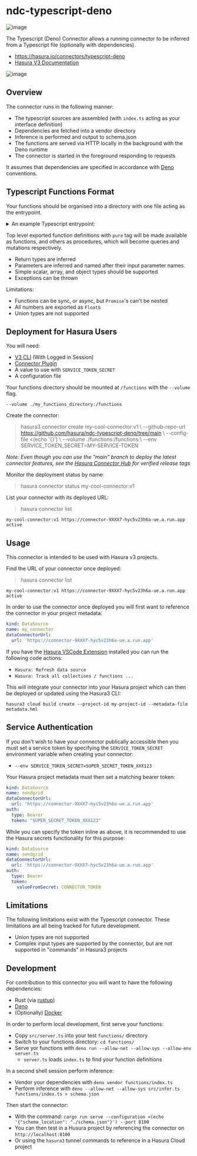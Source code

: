 # ndc-typescript-deno

![image](https://github.com/hasura/ndc-typescript-deno/assets/92299/9f139964-d0ed-4c92-b01f-9fda255717d4)

The Typescript (Deno) Connector allows a running connector to be inferred from a Typescript file (optionally with dependencies).

* https://hasura.io/connectors/typescript-deno
* [Hasura V3 Documentation](https://hasura.io/docs/3.0)

![image](https://github.com/hasura/ndc-typescript-deno/assets/92299/fb7f4afd-0302-432b-b7ce-3cc7d1f3546b)

## Overview

The connector runs in the following manner:

* The typescript sources are assembled (with `index.ts` acting as your interface definition)
* Dependencies are fetched into a vendor directory
* Inference is performed and output to schema.json
* The functions are served via HTTP locally in the background with the Deno runtime
* The connector is started in the foreground responding to requests

It assumes that dependencies are specified in accordance with [Deno](https://deno.com) conventions.

## Typescript Functions Format

Your functions should be organised into a directory with one file acting as the entrypoint.

<details>
<summary> An example Typescript entrypoint: </summary>

```typescript

// functions/index.ts

import { Hash, encode } from "https://deno.land/x/checksum@1.2.0/mod.ts";

export function make_password_hash(pw: string): string {
    return new Hash("md5").digest(encode(pw)).hex();
}

/**
 * Returns the github bio for the userid provided
 *
 * @remarks
 * This method is awesome.
 *
 * @param username - Username of the user who's bio will be fetched.
 * @returns The github bio for the requested user.
 * @pure This function should only query data without making modifications
 */
export async function get_github_profile_description(username: string): Promise<string> {
    const foo = await fetch(`https://api.github.com/users/${username}`);
    const response = await foo.json();
    return response.bio;
}

export function make_array(): Array<string> {
    return ['this', 'is', 'an', 'array']
}

type MyObjectType = {'foo': string, 'baz': Boolean}

export function make_object(): MyObjectType {
    return { 'foo': 'bar', 'baz': true}
}

export function make_object_array(): Array<MyObjectType> {
    return [make_object(), make_object()]
}
```

</details>

Top level exported function definitions with `pure` tag will be made available as functions,
and others as procedures, which will become queries and mutations respectively.

* Return types are inferred
* Parameters are inferred and named after their input parameter names.
* Simple scalar, array, and object types should be supported
* Exceptions can be thrown

Limitations:

* Functions can be sync, or async, but `Promise`'s can't be nested
* All numbers are exported as `Float`s
* Union types are not supported


## Deployment for Hasura Users

You will need:

* [V3 CLI](https://github.com/hasura/v3-cli) (With Logged in Session)
* [Connector Plugin](https://hasura.io/docs/latest/hasura-cli/connector-plugin/)
* A value to use with `SERVICE_TOKEN_SECRET`
* A configuration file

Your functions directory should be mounted at `/functions` with the `--volume` flag.

```
--volume ./my_functions_directory:/functions
```

Create the connector:

> hasura3 connector create my-cool-connector:v1 \\
> --github-repo-url https://github.com/hasura/ndc-typescript-deno/tree/main \\
> --config-file <(echo '{}') \\
> --volume ./functions:/functions \\
> --env SERVICE_TOKEN_SECRET=MY-SERVICE-TOKEN

*Note: Even though you can use the "main" branch to deploy the latest connector features, see the [Hasura Connector Hub](https://hasura.io/connectors/typescript-deno) for verified release tags*

Monitor the deployment status by name:

> hasura connector status my-cool-connector:v1

List your connector with its deployed URL:

> hasura connector list

```
my-cool-connector:v1 https://connector-9XXX7-hyc5v23h6a-ue.a.run.app active
```

## Usage

This connector is intended to be used with Hasura v3 projects.

Find the URL of your connector once deployed:

> hasura connector list

```
my-cool-connector:v1 https://connector-9XXX7-hyc5v23h6a-ue.a.run.app active
```

In order to use the connector once deployed you will first want to reference the connector in your project metadata:

```yaml
kind: DataSource
name: my_connector
dataConnectorUrl:
  url: 'https://connector-9XXX7-hyc5v23h6a-ue.a.run.app'
```

If you have the [Hasura VSCode Extension](https://marketplace.visualstudio.com/items?itemName=HasuraHQ.hasura) installed
you can run the following code actions:

* `Hasura: Refresh data source`
* `Hasura: Track all collections / functions ...`

This will integrate your connector into your Hasura project which can then be deployed or updated using the Hasura3 CLI:

```
hasura3 cloud build create --project-id my-project-id --metadata-file metadata.hml
```

## Service Authentication

If you don't wish to have your connector publically accessible then you must set a service token by specifying the  `SERVICE_TOKEN_SECRET` environment variable when creating your connector:

* `--env SERVICE_TOKEN_SECRET=SUPER_SECRET_TOKEN_XXX123`

Your Hasura project metadata must then set a matching bearer token:

```yaml
kind: DataSource
name: sendgrid
dataConnectorUrl:
  url: 'https://connector-9XXX7-hyc5v23h6a-ue.a.run.app'
auth:
  type: Bearer
  token: "SUPER_SECRET_TOKEN_XXX123"
```

While you can specify the token inline as above, it is recommended to use the Hasura secrets functionality for this purpose:

```yaml
kind: DataSource
name: sendgrid
dataConnectorUrl:
  url: 'https://connector-9XXX7-hyc5v23h6a-ue.a.run.app'
auth:
  type: Bearer
  token:
    valueFromSecret: CONNECTOR_TOKEN
```


## Limitations

The following limitations exist with the Typescript connector. These limitations are all being tracked for future development.

* Union types are not supported
* Complex input types are supported by the connector, but are not supported in "commands" in Hasura3 projects


## Development

For contribution to this connector you will want to have the following dependencies:

* Rust (via [rustup](https://rustup.rs))
* [Deno](https://deno.com)
* (Optionally) [Docker](https://www.docker.com)

In order to perform local development, first serve your functions:

* Copy `src/server.ts` into your test `functions/` directory
* Switch to your functions directory: `cd functions/`
* Serve yor functions with `deno run --allow-net --allow-sys --allow-env server.ts`
  - `server.ts` loads `index.ts` to find your function definitions

In a second shell session perform inference:

* Vendor your dependencies with `deno vendor functions/index.ts`
* Perform inference with `deno --allow-net --allow-sys src/infer.ts functions/index.ts > schema.json`

Then start the connector:

* With the command: `cargo run serve --configuration <(echo '{"schema_location": "./schema.json"}') --port 8100`
* You can then test in a Husura project by referencing the connector on `http://localhost:8100`
* Or using the `hasura3` tunnel commands to reference in a Hasura Cloud project
